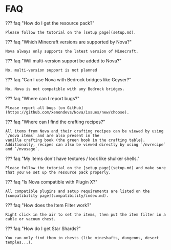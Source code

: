 # FAQ

??? faq "How do I get the resource pack?"

    Please follow the tutorial on the [setup page](setup.md).

??? faq "Which Minecraft versions are supported by Nova?"

    Nova always only supports the latest version of Minecraft.

??? faq "Will multi-version support be added to Nova?"

    No, multi-version support is not planned

??? faq "Can I use Nova with Bedrock bridges like Geyser?"

    No, Nova is not compatible with any Bedrock bridges.

??? faq "Where can I report bugs?"

    Please report all bugs [on GitHub](https://github.com/xenondevs/Nova/issues/new/choose).

??? faq "Where can I find the crafting recipes?"

    All items from Nova and their crafting recipes can be viewed by using `/nova items` and are also present in the
    vanilla crafting book (the green book in the crafting table).  
    Additionally, recipes can also be viewed directly by using `/nvrecipe` and `/nvusage`.

??? faq "My items don't have textures / look like shulker shells."

    Please follow the tutorial on the [setup page](setup.md) and make sure that you've set up the resource pack properly.

??? faq "Is Nova compatible with Plugin X?"
    
    All compatible plugins and setup requirements are listed on the [compatibility page](compatibility/index.md).

??? faq "How does the Item Filter work?"

    Right click in the air to set the items, then put the item filter in a cable or vacuum chest.

??? faq "How do I get Star Shards?"

    You can only find them in chests (like mineshafts, dungeons, desert temples...).